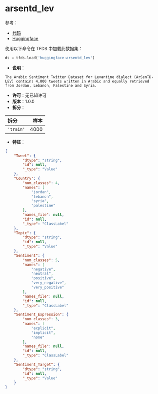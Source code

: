 # arsentd_lev

参考：

- [代码](https://github.com/huggingface/datasets/blob/master/datasets/arsentd_lev)
- [Huggingface](https://huggingface.co/datasets/arsentd_lev)

使用以下命令在 TFDS 中加载此数据集：

```python
ds = tfds.load('huggingface:arsentd_lev')
```

- **说明**：

```
The Arabic Sentiment Twitter Dataset for Levantine dialect (ArSenTD-LEV) contains 4,000 tweets written in Arabic and equally retrieved from Jordan, Lebanon, Palestine and Syria.
```

- **许可**：无已知许可
- **版本**：1.0.0
- **拆分**：

拆分 | 样本
:-- | --:
`'train'` | 4000

- **特征**：

```json
{
    "Tweet": {
        "dtype": "string",
        "id": null,
        "_type": "Value"
    },
    "Country": {
        "num_classes": 4,
        "names": [
            "jordan",
            "lebanon",
            "syria",
            "palestine"
        ],
        "names_file": null,
        "id": null,
        "_type": "ClassLabel"
    },
    "Topic": {
        "dtype": "string",
        "id": null,
        "_type": "Value"
    },
    "Sentiment": {
        "num_classes": 5,
        "names": [
            "negative",
            "neutral",
            "positive",
            "very_negative",
            "very_positive"
        ],
        "names_file": null,
        "id": null,
        "_type": "ClassLabel"
    },
    "Sentiment_Expression": {
        "num_classes": 3,
        "names": [
            "explicit",
            "implicit",
            "none"
        ],
        "names_file": null,
        "id": null,
        "_type": "ClassLabel"
    },
    "Sentiment_Target": {
        "dtype": "string",
        "id": null,
        "_type": "Value"
    }
}
```
